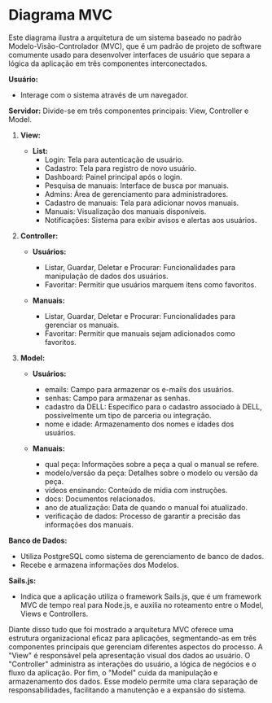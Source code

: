 ﻿# Diagrama MVC

Este diagrama ilustra a arquitetura de um sistema baseado no padrão Modelo-Visão-Controlador (MVC), que é um padrão de projeto de software comumente usado para desenvolver interfaces de usuário que separa a lógica da aplicação em três componentes interconectados. 

**Usuário:**
- Interage com o sistema através de um navegador.

**Servidor:**
Divide-se em três componentes principais: View, Controller e Model.

1. **View:**
   - **List:**
     - Login: Tela para autenticação de usuário.
     - Cadastro: Tela para registro de novo usuário.
     - Dashboard: Painel principal após o login.
     - Pesquisa de manuais: Interface de busca por manuais.
     - Admins: Área de gerenciamento para administradores.
     - Cadastro de manuais: Tela para adicionar novos manuais.
     - Manuais: Visualização dos manuais disponíveis.
     - Notificações: Sistema para exibir avisos e alertas aos usuários.

2. **Controller:**
   - **Usuários:**
     - Listar, Guardar, Deletar e Procurar: Funcionalidades para manipulação de dados dos usuários.
     - Favoritar: Permitir que usuários marquem itens como favoritos.

   - **Manuais:**
     - Listar, Guardar, Deletar e Procurar: Funcionalidades para gerenciar os manuais.
     - Favoritar: Permitir que manuais sejam adicionados como favoritos.

3. **Model:**
   - **Usuários:**
     - emails: Campo para armazenar os e-mails dos usuários.
     - senhas: Campo para armazenar as senhas.
     - cadastro da DELL: Específico para o cadastro associado à DELL, possivelmente um tipo de parceria ou integração.
     - nome e idade: Armazenamento dos nomes e idades dos usuários.

   - **Manuais:**
     - qual peça: Informações sobre a peça a qual o manual se refere.
     - modelo/versão da peça: Detalhes sobre o modelo ou versão da peça.
     - vídeos ensinando: Conteúdo de mídia com instruções.
     - docs: Documentos relacionados.
     - ano de atualização: Data de quando o manual foi atualizado.
     - verificação de dados: Processo de garantir a precisão das informações dos manuais.

**Banco de Dados:**
- Utiliza PostgreSQL como sistema de gerenciamento de banco de dados.
- Recebe e armazena informações dos Modelos.

**Sails.js:**
- Indica que a aplicação utiliza o framework Sails.js, que é um framework MVC de tempo real para Node.js, e auxilia no roteamento entre o Model, Views e Controllers.

Diante disso tudo que foi mostrado a arquitetura MVC oferece uma estrutura organizacional eficaz para aplicações, segmentando-as em três componentes principais que gerenciam diferentes aspectos do processo. A "View" é responsável pela apresentação visual dos dados ao usuário. O "Controller" administra as interações do usuário, a lógica de negócios e o fluxo da aplicação. Por fim, o "Model" cuida da manipulação e armazenamento dos dados. Esse modelo permite uma clara separação de responsabilidades, facilitando a manutenção e a expansão do sistema.
